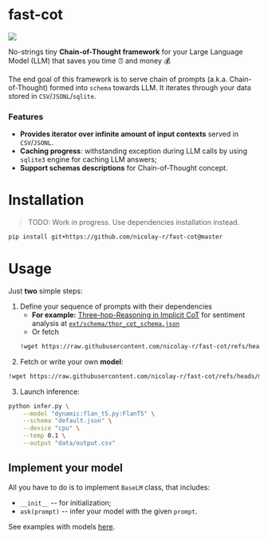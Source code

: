 # fast-cot
![](https://img.shields.io/badge/Python-3.9-brightgreen.svg)

No-strings tiny **Chain-of-Thought framework** for your Large Language Model (LLM) that saves you time ⏰ and money 💰

The end goal of this framework is to serve chain of prompts (a.k.a. Chain-of-Thought) formed into `schema` towards LLM.
It iterates through your data stored in `CSV`/`JSONL`/`sqlite`.

### Features
* **Provides iterator over infinite amount of input contexts** served in `CSV`/`JSONL`.
* **Caching progress**: withstanding exception during LLM calls by using `sqlite3` engine for caching LLM answers;
* **Support schemas descriptions** for Chain-of-Thought concept.

# Installation

> TODO: Work in progress. Use dependencies installation instead.

```bash
pip install git+https://github.com/nicolay-r/fast-cot@master
```

# Usage

Just **two** simple steps:

1. Define your sequence of prompts with their dependencies
   * **For example:** [Three-hop-Reasoning in Implicit CoT](https://arxiv.org/pdf/2305.11255.pdf) for sentiment analysis at 
     [`ext/schema/thor_cot_schema.json`](/ext/schema/thor_cot_schema.json)
   * Or fetch  
    ```bash
    !wget https://raw.githubusercontent.com/nicolay-r/fast-cot/refs/heads/master/ext/schema/default.json
    ```
2. Fetch or write your own **model**:
```bash
!wget https://raw.githubusercontent.com/nicolay-r/fast-cot/refs/heads/master/ext/flan_t5.py
```

3. Launch inference:
```bash
python infer.py \
    --model "dynamic:flan_t5.py:FlanT5" \
    --schema "default.json" \
    --device "cpu" \
    --temp 0.1 \
    --output "data/output.csv"
```

## Implement your model

All you have to do is to implement `BaseLM` class, that includes:
* `__init__` -- for initialization;
* `ask(prompt)` -- infer your model with the given `prompt`. 

See examples with models [here](/ext).